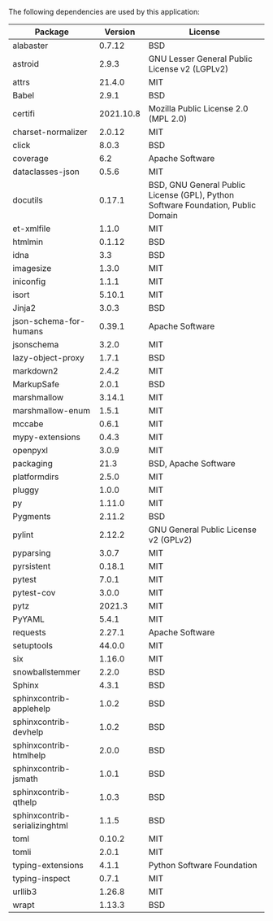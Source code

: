 The following dependencies are used by this application:


| Package | Version | License |
| --- | --- | --- |
| alabaster | 0.7.12 | BSD |
| astroid | 2.9.3 | GNU Lesser General Public License v2 (LGPLv2) |
| attrs | 21.4.0 | MIT |
| Babel | 2.9.1 | BSD |
| certifi | 2021.10.8 | Mozilla Public License 2.0 (MPL 2.0) |
| charset-normalizer | 2.0.12 | MIT |
| click | 8.0.3 | BSD |
| coverage | 6.2 | Apache Software |
| dataclasses-json | 0.5.6 | MIT |
| docutils | 0.17.1 | BSD, GNU General Public License (GPL), Python Software Foundation, Public Domain |
| et-xmlfile | 1.1.0 | MIT |
| htmlmin | 0.1.12 | BSD |
| idna | 3.3 | BSD |
| imagesize | 1.3.0 | MIT |
| iniconfig | 1.1.1 | MIT |
| isort | 5.10.1 | MIT |
| Jinja2 | 3.0.3 | BSD |
| json-schema-for-humans | 0.39.1 | Apache Software |
| jsonschema | 3.2.0 | MIT |
| lazy-object-proxy | 1.7.1 | BSD |
| markdown2 | 2.4.2 | MIT |
| MarkupSafe | 2.0.1 | BSD |
| marshmallow | 3.14.1 | MIT |
| marshmallow-enum | 1.5.1 | MIT |
| mccabe | 0.6.1 | MIT |
| mypy-extensions | 0.4.3 | MIT |
| openpyxl | 3.0.9 | MIT |
| packaging | 21.3 | BSD, Apache Software |
| platformdirs | 2.5.0 | MIT |
| pluggy | 1.0.0 | MIT |
| py | 1.11.0 | MIT |
| Pygments | 2.11.2 | BSD |
| pylint | 2.12.2 | GNU General Public License v2 (GPLv2) |
| pyparsing | 3.0.7 | MIT |
| pyrsistent | 0.18.1 | MIT |
| pytest | 7.0.1 | MIT |
| pytest-cov | 3.0.0 | MIT |
| pytz | 2021.3 | MIT |
| PyYAML | 5.4.1 | MIT |
| requests | 2.27.1 | Apache Software |
| setuptools | 44.0.0 | MIT |
| six | 1.16.0 | MIT |
| snowballstemmer | 2.2.0 | BSD |
| Sphinx | 4.3.1 | BSD |
| sphinxcontrib-applehelp | 1.0.2 | BSD |
| sphinxcontrib-devhelp | 1.0.2 | BSD |
| sphinxcontrib-htmlhelp | 2.0.0 | BSD |
| sphinxcontrib-jsmath | 1.0.1 | BSD |
| sphinxcontrib-qthelp | 1.0.3 | BSD |
| sphinxcontrib-serializinghtml | 1.1.5 | BSD |
| toml | 0.10.2 | MIT |
| tomli | 2.0.1 | MIT |
| typing-extensions | 4.1.1 | Python Software Foundation |
| typing-inspect | 0.7.1 | MIT |
| urllib3 | 1.26.8 | MIT |
| wrapt | 1.13.3 | BSD |

